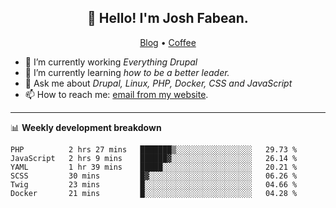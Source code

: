 <h2 align="center">👋 Hello! I'm Josh Fabean.</h2>
<p align="center">
  <a href="https://joshfabean.com">Blog</a> •
  <a href="https://www.buymeacoffee.com/LSxne6Yr4">Coffee</a>
</p>

- 🔭 I’m currently working *Everything Drupal*
- 🌱 I’m currently learning *how to be a better leader.*
- 💬 Ask me about *Drupal, Linux, PHP, Docker, CSS and JavaScript*
- 📫 How to reach me: [email from my website](https://joshfabean.com).

-------

📊 **Weekly development breakdown**
<!--START_SECTION:waka-->

```text
PHP          2 hrs 27 mins   ███████▒░░░░░░░░░░░░░░░░░   29.73 %
JavaScript   2 hrs 9 mins    ██████▓░░░░░░░░░░░░░░░░░░   26.14 %
YAML         1 hr 39 mins    █████░░░░░░░░░░░░░░░░░░░░   20.21 %
SCSS         30 mins         █▓░░░░░░░░░░░░░░░░░░░░░░░   06.26 %
Twig         23 mins         █░░░░░░░░░░░░░░░░░░░░░░░░   04.66 %
Docker       21 mins         █░░░░░░░░░░░░░░░░░░░░░░░░   04.28 %
```

<!--END_SECTION:waka-->

<!--
**fabean/fabean** is a ✨ _special_ ✨ repository because its `README.md` (this file) appears on your GitHub profile.

Here are some ideas to get you started:

- 🔭 I’m currently working on ...
- 🌱 I’m currently learning ...
- 👯 I’m looking to collaborate on ...
- 🤔 I’m looking for help with ...
- 💬 Ask me about ...
- 📫 How to reach me: ...
- 😄 Pronouns: ...
- ⚡ Fun fact: ...
-->
